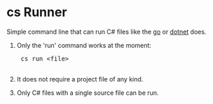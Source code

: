 # cs Runner

Simple command line that can run C# files like the [go](https://golang.org) or
[dotnet](https://docs.microsoft.com/en-us/dotnet/core/tools/dotnet) does.

1. Only the 'run' command works at the moment:

    <pre>
    cs run &lt;file&gt;
    </pre>


2. It does not require a project file of any kind.

3. Only C# files with a single source file can be run.
